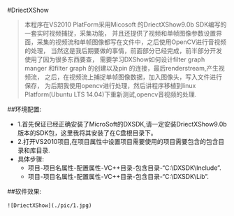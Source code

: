 #DriectXShow

>本程序在VS2010 PlatForm采用Micosoft 的DriectXShow9.0b SDK编写的一套实时视频捕捉，采集功能，
并且还提供了视频和单帧图像参数设置界面，采集的视频流和单帧图像都写在文件中，之后使用OpenCV进行音视频的处理，
当然这是我后期要做的事情，前面部分已经完成，前半部分开发使用了因为很多东西要查，
需要学习DXShow如何设计filter graph manger 和filter graph 的创建以及pin 的连接，最后renderstream,产生视频流，
之后，在视频流上捕捉单帧图像数据，加入图像头，写入文件进行保存，
为后期我使用opencv进行处理，然后讲程序移植到linux Platform(Ubuntu LTS 14.04)下重新测试,opencv音视频的处理.

##环境配置:

+  1.首先保证已经正确安装了MicroSoft的DXSDK,请一定安装DriectXShow9.0b版本的SDK包，这里我将其安装了在C盘根目录下。
+  2.打开VS2010项目,在项目属性中设置项目需要使用的项目需要包含的包含目录和库目录.
+ 具体步骤:
    + 项目-项目名属性-配置属性-VC++目录-包含目录-“C:\DXSDK\Include”.
    + 项目-项目名属性-配置属性-VC++目录-包含目录-“C:\DXSDK\Lib”.

##软件效果:

    ![DriectXShow](./pic/1.jpg)
